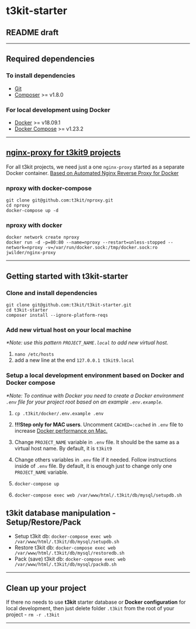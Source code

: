# t3kit-starter

## README draft

***

## Required dependencies

### To install dependencies

* [Git](https://git-scm.com/)
* [Composer](https://getcomposer.org/) >= v1.8.0

### For local development using Docker

* [Docker](https://docs.docker.com/install/) >= v18.09.1
* [Docker Compose](https://docs.docker.com/compose/install/) >= v1.23.2

***

## [nginx-proxy for t3kit9 projects](https://github.com/t3kit/nproxy)

For all t3kit projects, we need just a one `nginx-proxy` started as a separate Docker container. [Based on Automated Nginx Reverse Proxy for Docker](https://github.com/jwilder/nginx-proxy)

### nproxy with docker-compose

```shell
git clone git@github.com:t3kit/nproxy.git
cd nproxy
docker-compose up -d
```

### nproxy with docker

```shell
docker network create nproxy
docker run -d -p=80:80 --name=nproxy --restart=unless-stopped --network=nproxy -v=/var/run/docker.sock:/tmp/docker.sock:ro jwilder/nginx-proxy
```

***

## Getting started with t3kit-starter

### Clone and install dependencies

```shell
git clone git@github.com:t3kit/t3kit-starter.git
cd t3kit-starter
composer install --ignore-platform-reqs
```

### Add new virtual host on your local machine

  _*Note: use this pattern `PROJECT_NAME.local` to add new virtual host._

1. `nano /etc/hosts`
2. add a new line at the end `127.0.0.1 t3kit9.local`

### Setup a local development environment based on Docker and Docker compose

   _*Note: To continue with Docker you need to create a Docker environment `.env` file for your project root based on an example `.env.example`._

1. `cp .t3kit/docker/.env.example .env`

2. **!!!Step only for MAC users**. Uncomment `CACHED=:cached` in `.env` file to increase [Docker performance on Mac.](https://docs.docker.com/docker-for-mac/osxfs-caching/)

3. Change `PROJECT_NAME` variable in `.env` file. It should be the same as a virtual host name. By default, it is `t3kit9`

4. Change others variables in `.env` file if it needed. Follow instructions inside of `.env` file. By default, it is enough just to change only one `PROJECT_NAME` variable.

5. `docker-compose up`

6. `docker-compose exec web /var/www/html/.t3kit/db/mysql/setupdb.sh`

## t3kit database manipulation - Setup/Restore/Pack

* Setup t3kit db: `docker-compose exec web /var/www/html/.t3kit/db/mysql/setupdb.sh`
* Restore t3kit db: `docker-compose exec web /var/www/html/.t3kit/db/mysql/restoredb.sh`
* Pack (save) t3kit db: `docker-compose exec web /var/www/html/.t3kit/db/mysql/packdb.sh`

***

## Clean up your project

If there no needs to use **t3kit** starter database or **Docker configuration** for local development, then just delete folder `.t3kit` from the root of your project - `rm -r .t3kit`

***
